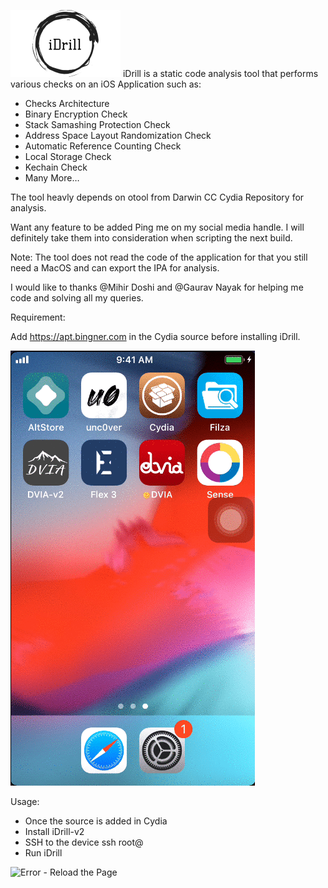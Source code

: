 ![Error - Reload the Page](CydiaIcon.png) iDrill is a static code analysis tool that performs various checks on an iOS Application such as:

- Checks Architecture
- Binary Encryption Check
- Stack Samashing Protection Check
- Address Space Layout Randomization Check
- Automatic Reference Counting Check
- Local Storage Check
- Kechain Check
- Many More…

The tool heavly depends on otool from Darwin CC Cydia Repository for analysis.

Want any feature to be added Ping me on my social media handle. I will definitely take them into consideration when scripting the next build.

Note: The tool does not read the code of the application for that you still need a MacOS and can export the IPA for analysis.

I would like to thanks @Mihir Doshi and @Gaurav Nayak for helping me code and solving all my queries.

Requirement:

Add https://apt.bingner.com in the Cydia source before installing iDrill.


![Error - Reload the Page](depictions/com.abhilashnigam.iDrill/screenshots/iDrill-installation.gif)

Usage:

- Once the source is added in Cydia
- Install iDrill-v2
- SSH to the device ssh root@
- Run iDrill

![Error - Reload the Page](depictions/com.abhilashnigam.iDrill/screenshots/iDrill-usage.gif)

